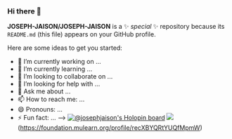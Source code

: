 ### Hi there 👋


**JOSEPH-JAISON/JOSEPH-JAISON** is a ✨ _special_ ✨ repository because its `README.md` (this file) appears on your GitHub profile.

Here are some ideas to get you started:

- 🔭 I’m currently working on ...
- 🌱 I’m currently learning ...
- 👯 I’m looking to collaborate on ...
- 🤔 I’m looking for help with ...
- 💬 Ask me about ...
- 📫 How to reach me: ...
- 😄 Pronouns: ...
- ⚡ Fun fact: ...
-->
[![@josephjaison's Holopin board](https://holopin.me/josephjaison)](https://holopin.io/@josephjaison)
<img src="{https://foundation.mulearn.org/profile/recXBYQRtYUQfMpmW}" />(https://foundation.mulearn.org/profile/recXBYQRtYUQfMpmW)
